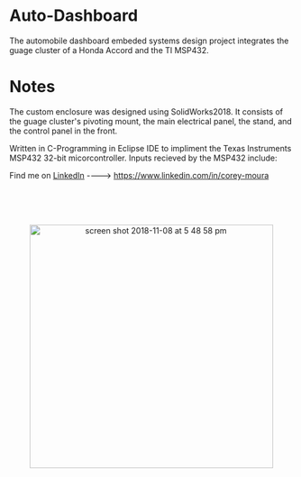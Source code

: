 # Auto-Dashboard
The automobile dashboard embeded systems design project integrates the guage cluster of a Honda Accord and the TI MSP432.

# Notes
The custom enclosure was designed using SolidWorks2018.  It consists of the guage cluster's pivoting mount, the main electrical panel, the stand, and the control panel in the front. 

Written in C-Programming in Eclipse IDE to impliment the Texas Instruments MSP432 32-bit micorcontroller.  Inputs recieved by 
the MSP432 include:  

Find me on [LinkedIn](https://www.linkedin.com/in/corey-moura)   ---->  https://www.linkedin.com/in/corey-moura
 
<br/>
<br/>
<br/>

<p align="center">
 
<img width="432" height=”600” alt="screen shot 2018-11-08 at 5 48 58 pm" src="https://user-images.githubusercontent.com/37875517/93637646-e8545000-f9c3-11ea-8ea6-f13463e080b5.jpeg">

<p>
 
 
 



